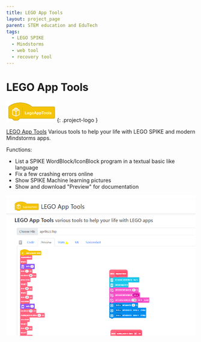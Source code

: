 ```yaml
---
title: LEGO App Tools
layout: project_page
parent: STEM education and EduTech
tags:
  - LEGO SPIKE
  - Mindstorms
  - web tool
  - recovery tool
---
```


# LEGO App Tools

![logo](assets/legoapptools_logo.png){: .project-logo }

[LEGO App Tools](https://legoapptools.azurewebsites.net/) Various tools to help your life with LEGO SPIKE and modern Mindstorms apps.

Functions:

* List a SPIKE WordBlock/IconBlock program in a textual basic like language
* Fix a few crashing errors online
* Show SPIKE Machine learning pictures
* Show and download "Preview" for documentation

![legoapptools](assets/legoapptools.png)
